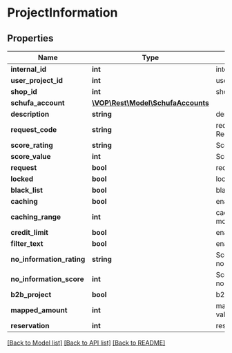 # ProjectInformation

## Properties
Name | Type | Description | Notes
------------ | ------------- | ------------- | -------------
**internal_id** | **int** | internalId | [optional] 
**user_project_id** | **int** | userInternalProjectId | [optional] 
**shop_id** | **int** | shopId | [optional] 
**schufa_account** | [**\VOP\Rest\Model\SchufaAccounts**](SchufaAccounts.md) |  | [optional] 
**description** | **string** | description | [optional] 
**request_code** | **string** | requestCode B2C Request | [optional] 
**score_rating** | **string** | Score Rating | [optional] 
**score_value** | **int** | Score value max | [optional] 
**request** | **bool** | request enabled | [optional] 
**locked** | **bool** | locked if no request | [optional] 
**black_list** | **bool** | blacklist | [optional] 
**caching** | **bool** | enabled caching | [optional] 
**caching_range** | **int** | caching range in months | [optional] 
**credit_limit** | **bool** | enabled creditLimit | [optional] 
**filter_text** | **bool** | enabled filterText | [optional] 
**no_information_rating** | **string** | Score rating max - no information | [optional] 
**no_information_score** | **int** | Score value max - no information | [optional] 
**b2b_project** | **bool** | b2b Project yes no | [optional] 
**mapped_amount** | **int** | mapped amount value | [optional] 
**reservation** | **int** | reservation | [optional] 

[[Back to Model list]](../../README.md#documentation-for-models) [[Back to API list]](../../README.md#documentation-for-api-endpoints) [[Back to README]](../../README.md)

